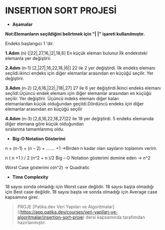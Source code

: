 # INSERTION SORT PROJESİ

- **Aşamalar**

 **Not:Elemanların seçildiğini belirtmek için "| |" işareti kullanılmıştır.**
 
Endeks başlangıcı 1 'dir.  

**1.Adım**  (n)  [|22|,27,16,|2|,18,6] En küçük eleman bulunur.İlk endeksteki elemanla yer değiştirir.                           
				
**2.Adım**  (n-1) [2,|27|,16,22,18,|6|] 22  ile 2 yer değiştirdi. İlk endeks elemanı seçildi.ikinci  endeks için diğer elemanlar
arasından en küçüğü seçilir. Yer değiştirir.                                                

**3.Adım**  (n-2) [2,6,16,|22|,|18|,27] 27 ile 6 yer değiştirdi.İkinci endeks elemanı seçildi.Üçüncü endek elemanı için diğer
elemanlar arasından en küçüğü seçilir. Yer değiştirir. Üçüncü indeks elemanı diğer kalan     
elemanlardan küçük olduğundan geçildi.Dördüncü  endeks için diğer elemanlar
arasından en küçüğü seçilir					                         

**4.Adım**  (n-3) [2,6,16,22,18,27]22 ile 18 yer değiştirdi. 5 endeks elemanıda diğer elemana göre küçük olduğundan          
sıralanma tamamlanmış oldu.

- **Big-O Notation Gösterimi**

n + (n-1) + (n – 2) + ....... +1 ->Birden n kadar olan sayıların toplamını veririr.

n ( n +1 ) / 2  (n^2 + n )/2 Big – O Notation gösterimi domine eden -> n^2

Worst Case gösterimi  o(n^2) -> Quadratic

- **Time Complexity**

18 sayısı sonda olmadığı için Worst case değildir.
18 sayısı başta olmadığı için Best case değildir.
18 sayısı başta ve sonda olmadığı için Average case kapsamına girer.

> PROJE [Patika.dev Veri Yapıları ve Algoritmalar][(https://app.patika.dev/courses/veri-yapilari-ve-algoritmalar/insertion-sort-proje) dersi kapsamında tarafımdan hazırlanmıştır.

